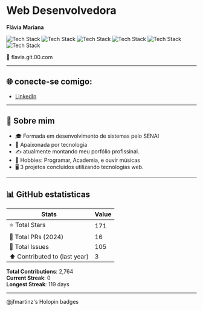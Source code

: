 # Web Desenvolvedora

**Flávia Mariana**

![Tech Stack](https://img.shields.io/badge/-HTML5-E34F26?style=flat&logo=html5&logoColor=white)
![Tech Stack](https://img.shields.io/badge/-CSS3-1572B6?style=flat&logo=css3&logoColor=white)
![Tech Stack](https://img.shields.io/badge/-JavaScript-F7DF1E?style=flat&logo=javascript&logoColor=black)
![Tech Stack](https://img.shields.io/badge/-PHP-777BB4?style=flat&logo=php&logoColor=white)
![Tech Stack](https://img.shields.io/badge/-SQL-4479A1?style=flat&logo=mysql&logoColor=white)
![Tech Stack](https://img.shields.io/badge/-Alpine.js-8BC0D0?style=flat&logo=alpine.js&logoColor=black)


📧 flavia.git.00.com

---

## 🌐 conecte-se comigo:
- [LinkedIn](www.linkedin.com/in/flávia-mariana-3196a7298)


---

## 📖 Sobre mim

- 🎓 Formada em desenvolvimento de sistemas pelo SENAI
- 💙 Apaixonada por tecnologia 
- ✍️ atualmente montando meu porfólio profissinal.
- 🧠 Hobbies: Programar, Academia, e ouvir músicas
- 🖥️ 3 projetos concluidos utilizando tecnologias web.
---

## 📊 GitHub estatisticas

| Stats                  | Value     |
|------------------------|-----------|
| ⭐ Total Stars          | 171       |
| 🔀 Total PRs (2024)     | 16        |
| 🔧 Total Issues         | 105       |
| ⬆️ Contributed to (last year) | 3         |

**Total Contributions**: 2,764  
**Current Streak**: 0  
**Longest Streak**: 119 days

---

@jfmartinz's Holopin badges
